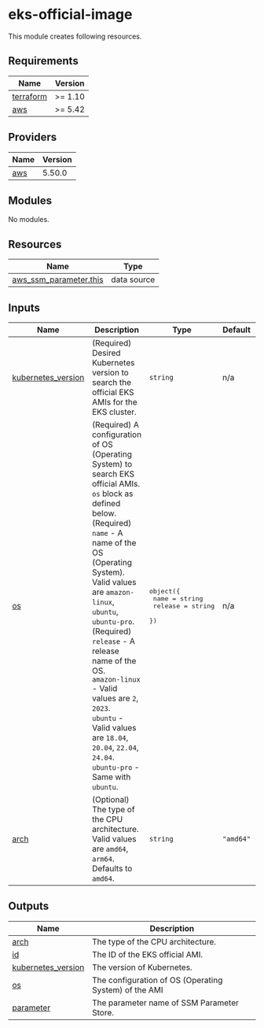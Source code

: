 # eks-official-image

This module creates following resources.

<!-- BEGIN_TF_DOCS -->
## Requirements

| Name | Version |
|------|---------|
| <a name="requirement_terraform"></a> [terraform](#requirement\_terraform) | >= 1.10 |
| <a name="requirement_aws"></a> [aws](#requirement\_aws) | >= 5.42 |

## Providers

| Name | Version |
|------|---------|
| <a name="provider_aws"></a> [aws](#provider\_aws) | 5.50.0 |

## Modules

No modules.

## Resources

| Name | Type |
|------|------|
| [aws_ssm_parameter.this](https://registry.terraform.io/providers/hashicorp/aws/latest/docs/data-sources/ssm_parameter) | data source |

## Inputs

| Name | Description | Type | Default | Required |
|------|-------------|------|---------|:--------:|
| <a name="input_kubernetes_version"></a> [kubernetes\_version](#input\_kubernetes\_version) | (Required) Desired Kubernetes version to search the official EKS AMIs for the EKS cluster. | `string` | n/a | yes |
| <a name="input_os"></a> [os](#input\_os) | (Required) A configuration of OS (Operating System) to search EKS official AMIs. `os` block as defined below.<br/>    (Required) `name` - A name of the OS (Operating System). Valid values are `amazon-linux`, `ubuntu`, `ubuntu-pro`.<br/>    (Required) `release` - A release name of the OS.<br/>      `amazon-linux` - Valid values are `2`, `2023`.<br/>      `ubuntu` - Valid values are `18.04`, `20.04`, `22.04`, `24.04`.<br/>      `ubuntu-pro` - Same with `ubuntu`. | <pre>object({<br/>    name    = string<br/>    release = string<br/>  })</pre> | n/a | yes |
| <a name="input_arch"></a> [arch](#input\_arch) | (Optional) The type of the CPU architecture. Valid values are `amd64`, `arm64`. Defaults to `amd64`. | `string` | `"amd64"` | no |

## Outputs

| Name | Description |
|------|-------------|
| <a name="output_arch"></a> [arch](#output\_arch) | The type of the CPU architecture. |
| <a name="output_id"></a> [id](#output\_id) | The ID of the EKS official AMI. |
| <a name="output_kubernetes_version"></a> [kubernetes\_version](#output\_kubernetes\_version) | The version of Kubernetes. |
| <a name="output_os"></a> [os](#output\_os) | The configuration of OS (Operating System) of the AMI |
| <a name="output_parameter"></a> [parameter](#output\_parameter) | The parameter name of SSM Parameter Store. |
<!-- END_TF_DOCS -->
